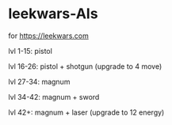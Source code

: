 # leekwars-AIs
for https://leekwars.com


lvl 1-15: pistol

lvl 16-26: pistol + shotgun (upgrade to 4 move)

lvl 27-34: magnum

lvl 34-42: magnum + sword

lvl 42+: magnum + laser (upgrade to 12 energy)
